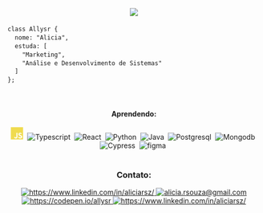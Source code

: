 
<!--Name-->
<p align="center"> 
<img src="https://readme-typing-svg.herokuapp.com?font=Time+New+Roman&color=5F8D42&size=25&center=true&vCenter=true&width=600&height=100&lines=Welcome+to+my+profile!">
</p>

 

<!--text--> 
```diff   
class Allysr {
  nome: "Alicia",
  estuda: [
    "Marketing", 
    "Análise e Desenvolvimento de Sistemas"
  ]
};
```
<br>


<!--Stacks-->
<div align="center">
    <h4>Aprendendo:</h4>
    <img alt="Javascript" height="25"  src="https://raw.githubusercontent.com/devicons/devicon/master/icons/javascript/javascript-plain.svg">&nbsp
    <img alt="Typescript" height="25"  src="https://upload.wikimedia.org/wikipedia/commons/thumb/4/4c/Typescript_logo_2020.svg/1200px-Typescript_logo_2020.svg.png">&nbsp
    <img alt="React" height="25"  src="https://upload.wikimedia.org/wikipedia/commons/thumb/a/a7/React-icon.svg/1200px-React-icon.svg.png">&nbsp
    <img alt="Python" height="25"  src="https://upload.wikimedia.org/wikipedia/commons/thumb/c/c3/Python-logo-notext.svg/1200px-Python-logo-notext.svg.png">&nbsp
    <img alt="Java" height="25"  src="https://cdn-icons-png.flaticon.com/512/226/226777.png">&nbsp
    <img alt="Postgresql" height="25"  src="https://upload.wikimedia.org/wikipedia/commons/thumb/2/29/Postgresql_elephant.svg/1200px-Postgresql_elephant.svg.png">&nbsp
    <img alt="Mongodb" height="25"  src="https://devkico.itexto.com.br/wp-content/uploads/2013/10/mongodb-leaf.png">&nbsp
    <img alt="Cypress" height="25"  src="https://images.g2crowd.com/uploads/product/image/large_detail/large_detail_10f53e90961b98df0191922f13efd135/cypress.png">&nbsp
    <img alt="figma" height="25"  src="https://upload.wikimedia.org/wikipedia/commons/3/33/Figma-logo.svg">&nbsp
</div>
<h1></h1>

<!--Contact-->

  <div align="center">
  <h3>Contato:</h3>
  <a target="_blank" href="https://www.linkedin.com/in/aliciarsz/">
    <img src="https://img.shields.io/badge/LinkedIn-0077B5?style=for-the-badge&logo=linkedin&logoColor=white" alt="https://www.linkedin.com/in/aliciarsz/">
  </a>

  <a href="mailto: alicia.rsouza@gmail.com" target="_blank">
    <img src="https://img.shields.io/badge/Gmail-D14836?style=for-the-badge&logo=gmail&logoColor=white" alt="alicia.rsouza@gmail.com">
  </a>  

  <a href="https://codepen.io/allysr" target="_blank">
    <img src="https://img.shields.io/badge/Codepen-000000?style=for-the-badge&logo=codepen&logoColor=white" alt="https://codepen.io/allysr">
  </a>
	
  <a target="_blank" href="https://www.figma.com/@allysr" target="_blank">
    <img src="https://img.shields.io/badge/Figma-EE82EE?style=for-the-badge&logo=figma&logoColor=white" alt="https://www.linkedin.com/in/aliciarsz/">
  </a>
  </div>

     
         
   

     
     
     
  
